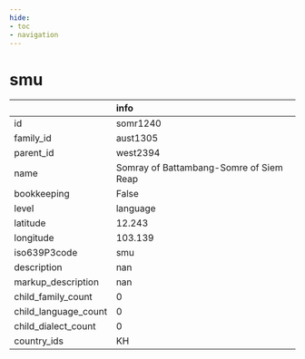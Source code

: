 ```yaml
---
hide:
- toc
- navigation
---
```

# smu
|                      | info                                    |
|:---------------------|:----------------------------------------|
| id                   | somr1240                                |
| family_id            | aust1305                                |
| parent_id            | west2394                                |
| name                 | Somray of Battambang-Somre of Siem Reap |
| bookkeeping          | False                                   |
| level                | language                                |
| latitude             | 12.243                                  |
| longitude            | 103.139                                 |
| iso639P3code         | smu                                     |
| description          | nan                                     |
| markup_description   | nan                                     |
| child_family_count   | 0                                       |
| child_language_count | 0                                       |
| child_dialect_count  | 0                                       |
| country_ids          | KH                                      |